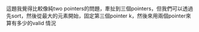 這題我覺得比較像純two pointers的問題，牽扯到三個pointers，但我們可以透過先sort，然後從最大的元素開始，固定第三個pointer k，然後來用兩個pointer來算有多少的valid 情況